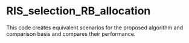 # RIS_selection_RB_allocation

This code creates equivalent scenarios for the proposed algorithm and comparison basis and compares their performance.  
